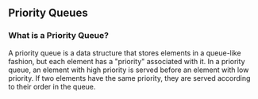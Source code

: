 ## Priority Queues

### What is a Priority Queue?

A priority queue is a data structure that stores elements in a queue-like fashion, but each element has a "priority" associated with it. In a priority queue, an element with high priority is served before an element with low priority. If two elements have the same priority, they are served according to their order in the queue.

